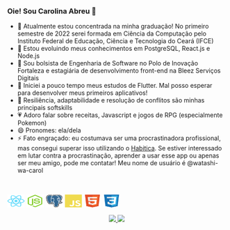 ### Oie! Sou Carolina Abreu 👋

- 🔭 Atualmente estou concentrada na minha graduação! No primeiro semestre de 2022 serei formada em Ciência da Computação pelo Instituto Federal de Educação, Ciência e Tecnologia do Ceará (IFCE)
- 🌱 Estou evoluindo meus conhecimentos em PostgreSQL, React.js e Node.js
- 👯 Sou bolsista de Engenharia de Software no Polo de Inovação Fortaleza e estagiária de desenvolvimento front-end na Bleez Serviços Digitais
- 🤔 Iniciei a pouco tempo meus estudos de Flutter. Mal posso esperar para desenvolver meus primeiros aplicativos!
- 💬 Resiliência, adaptabilidade e resolução de conflitos são minhas principais softskills
- 💗 Adoro falar sobre receitas, Javascript e jogos de RPG (especialmente Pokemon)
- 😄 Pronomes: ela/dela
- ⚡ Fato engraçado: eu costumava ser uma procrastinadora profissional, mas consegui superar isso utilizando o [Habitica](https://habitica.com/). Se estiver interessado em lutar contra a procrastinação, aprender a usar esse app ou apenas ser meu amigo, pode me contatar! Meu nome de usuário é @watashi-wa-carol

##

<div style="display: inline_block"><br>
  <img align="center" alt="Carol-React" height="30" width="40" src="https://raw.githubusercontent.com/devicons/devicon/master/icons/react/react-original.svg">
  <img align="center" alt="Carol-Node" height="30" width="40" src="https://raw.githubusercontent.com/devicons/devicon/master/icons/nodejs/nodejs-original.svg">
  <img align="center" alt="Carol-PostgreSQL" height="30" width="40" src="https://raw.githubusercontent.com/devicons/devicon/master/icons/postgresql/postgresql-original.svg">
  <img align="center" alt="Carol-Js" height="30" width="40" src="https://raw.githubusercontent.com/devicons/devicon/master/icons/javascript/javascript-plain.svg">
  <img align="center" alt="Carol-HTML" height="30" width="40" src="https://raw.githubusercontent.com/devicons/devicon/master/icons/html5/html5-original.svg">
  <img align="center" alt="Carol-CSS" height="30" width="40" src="https://raw.githubusercontent.com/devicons/devicon/master/icons/css3/css3-original.svg">
</div><br>

<div align="center">
  <a href="https://github.com/CarolinaAbreu19">
  <img height="180em" src="https://github-readme-stats.vercel.app/api?username=CarolinaAbreu19&show_icons=true&theme=tokyonight&include_all_commits=true&count_private=true"/>
  <img height="180em" src="https://github-readme-stats.vercel.app/api/top-langs/?username=CarolinaAbreu19&layout=compact&langs_count=7&theme=tokyonight"/>
</div>

##
